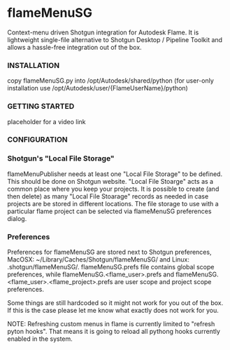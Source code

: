 # flameMenuSG
Context-menu driven Shotgun integration for Autodesk Flame.
It is lightweight single-file alternative to Shotgun Desktop / Pipeline Toolkit and allows a hassle-free integration out of the box.

### INSTALLATION
copy flameMenuSG.py into /opt/Autodesk/shared/python 
(for user-only installation use /opt/Autodesk/user/{FlameUserName}/python)

### GETTING STARTED
placeholder for a video link

### CONFIGURATION
### Shotgun's "Local File Storage"
flameMenuPublisher needs at least one "Local File Storage" to be defined. This should be done on Shotgun website.
"Local File Stoarge" acts as a common place where you keep your projects. It is possible to create (and then delete)
as many "Local File Stoarage" records as needed in case projects are be stored in different locations.
The file storage to use with a particular flame project can be selected via flameMenuSG preferences dialog.

### Preferences
Preferences for flameMenuSG are stored next to Shotgun preferences, 
MacOSX: ~/Library/Caches/Shotgun/flameMenuSG/<hostname> and 
Linux: .shotgun/flameMenuSG/<hostname>. flameMenuSG.prefs file contains global scope preferences, while flameMenuSG.<flame_user>.prefs and flameMenuSG.<flame_user>.<flame_project>.prefs are user scope and project scope preferences.


Some things are still hardcoded so it might not work for you out of the box. If this is the case please let me know what exactly does not work for you.

NOTE: Refreshing custom menus in flame is currently limited to "refresh pyton hooks".
That means it is going to reload all pythong hooks currently enabled in the system.
